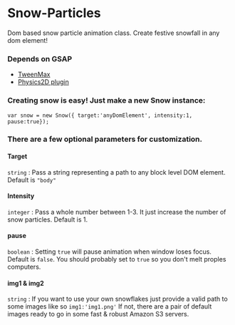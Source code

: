 # Snow-Particles

Dom based snow particle animation class. Create festive snowfall in any dom element!

### Depends on GSAP

* [TweenMax](https://greensock.com/docs/TweenMax) 
* [Physics2D plugin](https://greensock.com/Physics2DPlugin) 

### Creating snow is easy! Just make a new Snow instance:

```
var snow = new Snow({ target:'anyDomElement', intensity:1, pause:true});
```

### There are a few optional parameters for customization.

#### Target 
```string``` : Pass a string representing a path to any block level DOM element. Default is ```"body"```

#### Intensity
```integer``` : Pass a whole number between 1-3. It just increase the number of snow particles. Default is 1.

#### pause 
```boolean``` : Setting ```true``` will pause animation when window loses focus. Default is ```false```. You should probably set to ```true``` so you don't melt proples computers.

#### img1 & img2
```string``` : If you want to use your own snowflakes just provide a valid path to some images like so ```img1:'img1.png'``` If not, there are a pair of default images ready to go in some fast & robust Amazon S3 servers.
